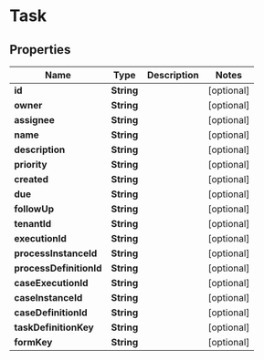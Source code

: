 

# Task


## Properties

| Name | Type | Description | Notes |
|------------ | ------------- | ------------- | -------------|
|**id** | **String** |  |  [optional] |
|**owner** | **String** |  |  [optional] |
|**assignee** | **String** |  |  [optional] |
|**name** | **String** |  |  [optional] |
|**description** | **String** |  |  [optional] |
|**priority** | **String** |  |  [optional] |
|**created** | **String** |  |  [optional] |
|**due** | **String** |  |  [optional] |
|**followUp** | **String** |  |  [optional] |
|**tenantId** | **String** |  |  [optional] |
|**executionId** | **String** |  |  [optional] |
|**processInstanceId** | **String** |  |  [optional] |
|**processDefinitionId** | **String** |  |  [optional] |
|**caseExecutionId** | **String** |  |  [optional] |
|**caseInstanceId** | **String** |  |  [optional] |
|**caseDefinitionId** | **String** |  |  [optional] |
|**taskDefinitionKey** | **String** |  |  [optional] |
|**formKey** | **String** |  |  [optional] |



